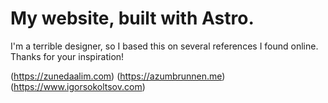 # My website, built with Astro.

I'm a terrible designer, so I based this on several references I found online. Thanks for your inspiration!

(https://zunedaalim.com)
(https://azumbrunnen.me)
(https://www.igorsokoltsov.com)
